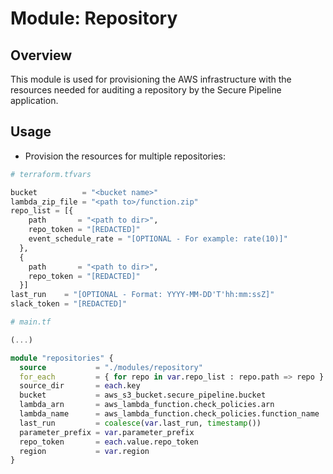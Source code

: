 # Module: Repository

## Overview

This module is used for provisioning the AWS infrastructure with the resources needed for auditing a repository 
by the Secure Pipeline application.

## Usage
- Provision the resources for multiple repositories:

```terraform
# terraform.tfvars

bucket          = "<bucket name>"
lambda_zip_file = "<path to>/function.zip"
repo_list = [{
    path       = "<path to dir>",
    repo_token = "[REDACTED]"
    event_schedule_rate = "[OPTIONAL - For example: rate(10)]"
  },
  {
    path       = "<path to dir>",
    repo_token = "[REDACTED]"
  }]
last_run    = "[OPTIONAL - Format: YYYY-MM-DD'T'hh:mm:ssZ]"
slack_token = "[REDACTED]"
```

```terraform
# main.tf

(...)

module "repositories" {
  source           = "./modules/repository"
  for_each         = { for repo in var.repo_list : repo.path => repo }
  source_dir       = each.key
  bucket           = aws_s3_bucket.secure_pipeline.bucket
  lambda_arn       = aws_lambda_function.check_policies.arn
  lambda_name      = aws_lambda_function.check_policies.function_name
  last_run         = coalesce(var.last_run, timestamp())
  parameter_prefix = var.parameter_prefix
  repo_token       = each.value.repo_token
  region           = var.region
}
```